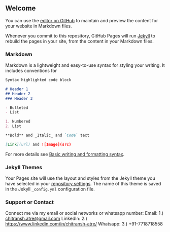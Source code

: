 ## Welcome

You can use the [editor on GitHub](https://github.com/chitransh-atre/chitransh-atre.github.io/edit/main/README.md) to maintain and preview the content for your website in Markdown files.

Whenever you commit to this repository, GitHub Pages will run [Jekyll](https://jekyllrb.com/) to rebuild the pages in your site, from the content in your Markdown files.

### Markdown

Markdown is a lightweight and easy-to-use syntax for styling your writing. It includes conventions for

```markdown
Syntax highlighted code block

# Header 1
## Header 2
### Header 3

- Bulleted
- List

1. Numbered
2. List

**Bold** and _Italic_ and `Code` text

[Link](url) and ![Image](src)
```

For more details see [Basic writing and formatting syntax](https://docs.github.com/en/github/writing-on-github/getting-started-with-writing-and-formatting-on-github/basic-writing-and-formatting-syntax).

### Jekyll Themes

Your Pages site will use the layout and styles from the Jekyll theme you have selected in your [repository settings](https://github.com/chitransh-atre/chitransh-atre.github.io/settings/pages). The name of this theme is saved in the Jekyll `_config.yml` configuration file.

### Support or Contact
Connect me via my email or social networks or whatsapp number:
Email: 1.) chitransh.atre@gmail.com
LinkedIn: 2.) https://www.linkedin.com/in/chitransh-atre/
Whatsapp: 3.) +91-7718718558
